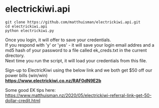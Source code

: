 # electrickiwi.api

```
git clone https://github.com/matthuisman/electrickiwi.api.git
cd electrickiwi.api
python electrickiwi.py
```
Once you login, it will offer to save your credentials.  
If you respond with 'y' or 'yes' - it will save your login email addres and a md5 hash of your password to a file called ek_creds.txt in the current directory.  
Next time you run the script, it will load your credentials from this file.

Sign-up to ElectricKiwi using the below link and we both get $50 off our power bills (win/win)  
**https://www.electrickiwi.co.nz/RAF0dN9E2b**

Some good EK tips here:  
https://www.matthuisman.nz/2020/05/electrickiwi-referral-link-get-50-dollar-credit.html
